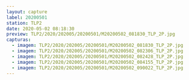 ```yaml
---
layout: capture
label: 20200501
station: TLP2
date: 2020-05-02 08:18:30
preview: TLP2/2020/202005/20200501/M20200502_081830_TLP_2P.jpg
capturas:
  - imagem: TLP2/2020/202005/20200501/M20200502_081830_TLP_2P.jpg
  - imagem: TLP2/2020/202005/20200501/M20200502_082306_TLP_2P.jpg
  - imagem: TLP2/2020/202005/20200501/M20200502_082428_TLP_2P.jpg
  - imagem: TLP2/2020/202005/20200501/M20200502_084155_TLP_2P.jpg
  - imagem: TLP2/2020/202005/20200501/M20200502_090022_TLP_2P.jpg
---
```


